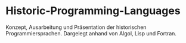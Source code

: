 # Historic-Programming-Languages
Konzept, Ausarbeitung und Präsentation der historischen Programmiersprachen. Dargelegt anhand von Algol, Lisp und Fortran.
